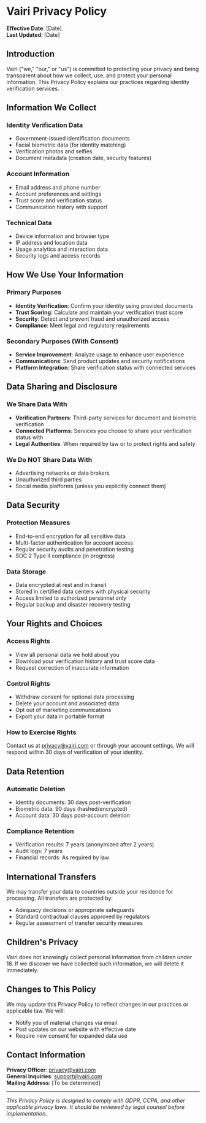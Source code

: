 # Vairi Privacy Policy

**Effective Date**: [Date]  
**Last Updated**: [Date]

## Introduction

Vairi ("we," "our," or "us") is committed to protecting your privacy and being transparent about how we collect, use, and protect your personal information. This Privacy Policy explains our practices regarding identity verification services.

## Information We Collect

### Identity Verification Data
- Government-issued identification documents
- Facial biometric data (for identity matching)
- Verification photos and selfies
- Document metadata (creation date, security features)

### Account Information
- Email address and phone number
- Account preferences and settings
- Trust score and verification status
- Communication history with support

### Technical Data
- Device information and browser type
- IP address and location data
- Usage analytics and interaction data
- Security logs and access records

## How We Use Your Information

### Primary Purposes
- **Identity Verification**: Confirm your identity using provided documents
- **Trust Scoring**: Calculate and maintain your verification trust score
- **Security**: Detect and prevent fraud and unauthorized access
- **Compliance**: Meet legal and regulatory requirements

### Secondary Purposes (With Consent)
- **Service Improvement**: Analyze usage to enhance user experience
- **Communications**: Send product updates and security notifications
- **Platform Integration**: Share verification status with connected services

## Data Sharing and Disclosure

### We Share Data With
- **Verification Partners**: Third-party services for document and biometric verification
- **Connected Platforms**: Services you choose to share your verification status with
- **Legal Authorities**: When required by law or to protect rights and safety

### We Do NOT Share Data With
- Advertising networks or data brokers
- Unauthorized third parties
- Social media platforms (unless you explicitly connect them)

## Data Security

### Protection Measures
- End-to-end encryption for all sensitive data
- Multi-factor authentication for account access
- Regular security audits and penetration testing
- SOC 2 Type II compliance (in progress)

### Data Storage
- Data encrypted at rest and in transit
- Stored in certified data centers with physical security
- Access limited to authorized personnel only
- Regular backup and disaster recovery testing

## Your Rights and Choices

### Access Rights
- View all personal data we hold about you
- Download your verification history and trust score data
- Request correction of inaccurate information

### Control Rights
- Withdraw consent for optional data processing
- Delete your account and associated data
- Opt out of marketing communications
- Export your data in portable format

### How to Exercise Rights
Contact us at privacy@vairi.com or through your account settings. We will respond within 30 days of verification of your identity.

## Data Retention

### Automatic Deletion
- Identity documents: 30 days post-verification
- Biometric data: 90 days (hashed/encrypted)
- Account data: 30 days post-account deletion

### Compliance Retention
- Verification results: 7 years (anonymized after 2 years)
- Audit logs: 7 years
- Financial records: As required by law

## International Transfers

We may transfer your data to countries outside your residence for processing. All transfers are protected by:
- Adequacy decisions or appropriate safeguards
- Standard contractual clauses approved by regulators
- Regular assessment of transfer security measures

## Children's Privacy

Vairi does not knowingly collect personal information from children under 18. If we discover we have collected such information, we will delete it immediately.

## Changes to This Policy

We may update this Privacy Policy to reflect changes in our practices or applicable law. We will:
- Notify you of material changes via email
- Post updates on our website with effective date
- Require new consent for expanded data use

## Contact Information

**Privacy Officer**: privacy@vairi.com  
**General Inquiries**: support@vairi.com  
**Mailing Address**: [To be determined]

---

*This Privacy Policy is designed to comply with GDPR, CCPA, and other applicable privacy laws. It should be reviewed by legal counsel before implementation.*